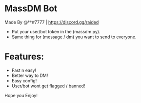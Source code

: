 # MassDM Bot
Made By @††#7777 | https://discord.gg/raided

- Put your user/bot token in the (massdm.py).
- Same thing for (message / dm) you want to send to everyone.

# Features:

- Fast n easy!
- Better way to DM!
- Easy config!
- User/bot wont get flagged / banned!


Hope you Enjoy!
